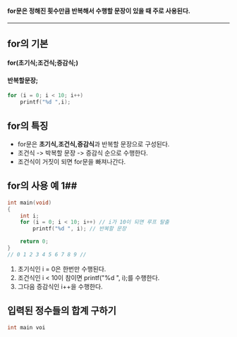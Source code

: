 #### for문은 정해진 횟수만큼 반복해서 수행할 문장이 있을 때 주로 사용된다. ####
____

## for의 기본 ##
#### for(초기식;조건식;증감식;)
#### 반복할문장; 
```c
for (i = 0; i < 10; i++)
	printf("%d ",i);
```

## for의 특징 ##

- for문은 **초기식,조건식,증감식**과 반복할 문장으로 구성된다.
- 조건식 -> 박복할 문장 -> 증감식 순으로 수행한다.
- 조건식이 거짓이 되면 for문을 빠져나간다.

## for의 사용 예 1##
```c
int main(void)
{
	int i;
	for (i = 0; i < 10; i++) // i가 10이 되면 루프 탈출
		printf("%d ", i); // 반복할 문장

	return 0;
}
// 0 1 2 3 4 5 6 7 8 9 //
```
1. 초기식인 i = 0은 한번만 수행된다.
2. 조건식인 i < 10이 참이면 printf("%d ", i);를 수행한다. 
3. 그다음 증감식인 i++을 수행한다.

## 입력된 정수들의 합계 구하기 ##
```c
int main voi
```